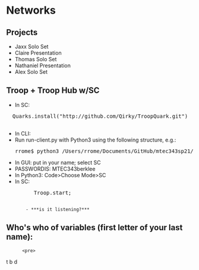 # Networks

## Projects
- Jaxx Solo Set
- Claire Presentation
- Thomas Solo Set
- Nathaniel Presentation
- Alex Solo Set

## Troop + Troop Hub w/SC
  - In SC:
  <pre>
  Quarks.install("http://github.com/Qirky/TroopQuark.git")
  </pre>
  - In CLI:
  - Run run-client.py with Python3 using the following structure, e.g.:
    <pre>
    rrome$ python3 /Users/rrome/Documents/GitHub/mtec343sp21/5.Envelopes/Troop-Hub/run-client.py --hub myServer@167.99.158.246:57990
    </pre>
  - In GUI: put in your name; select SC
  - PASSWORDIS: MTEC343berklee
  - In Python3: Code>Choose Mode>SC
  - In SC:
    <pre>
          Troop.start;
          </pre>
            - ***is it listening?***

## Who's who of variables (first letter of your last name):
          <pre>
  t b d
          </pre>
